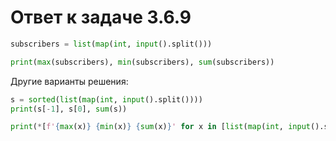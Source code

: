 # Ответ к задаче 3.6.9

```python
subscribers = list(map(int, input().split()))

print(max(subscribers), min(subscribers), sum(subscribers))
```

Другие варианты решения:

```python
s = sorted(list(map(int, input().split())))
print(s[-1], s[0], sum(s))
```

```python
print(*[f'{max(x)} {min(x)} {sum(x)}' for x in [list(map(int, input().split()))]])
```
